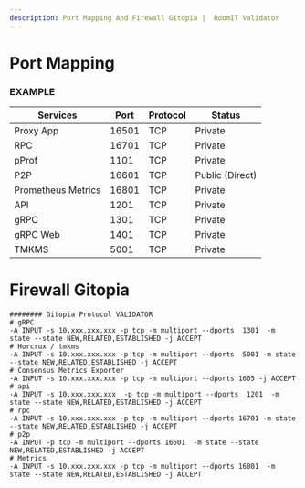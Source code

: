 ```yaml
---
description: Port Mapping And Firewall Gitopia |  RoomIT Validator
---
```



# Port Mapping

### EXAMPLE
| Services           | Port  | Protocol | Status          |
| ------------------ | ----- | -------- | --------------- |
| Proxy App          | 16501 | TCP      | Private         |
| RPC                | 16701 | TCP      | Private         |
| pProf              | 1101  | TCP      | Private         |
| P2P                | 16601 | TCP      | Public (Direct) |
| Prometheus Metrics | 16801 | TCP      | Private         |
| API                | 1201  | TCP      | Private         |
| gRPC               | 1301  | TCP      | Private         |
| gRPC Web           | 1401 | TCP      | Private         |
| TMKMS              | 5001 | TCP      | Private         |


# Firewall Gitopia

```
######## Gitopia Protocol VALIDATOR
# gRPC
-A INPUT -s 10.xxx.xxx.xxx -p tcp -m multiport --dports  1301  -m state --state NEW,RELATED,ESTABLISHED -j ACCEPT
# Horcrux / tmkms
-A INPUT -s 10.xxx.xxx.xxx -p tcp -m multiport --dports  5001 -m state --state NEW,RELATED,ESTABLISHED -j ACCEPT
# Consensus Metrics Exporter
-A INPUT -s 10.xxx.xxx.xxx -p tcp -m multiport --dports 1605 -j ACCEPT
# api
-A INPUT -s 10.xxx.xxx.xxx  -p tcp -m multiport --dports  1201  -m state --state NEW,RELATED,ESTABLISHED -j ACCEPT
# rpc
-A INPUT -s 10.xxx.xxx.xxx -p tcp -m multiport --dports 16701 -m state --state NEW,RELATED,ESTABLISHED -j ACCEPT
# p2p
-A INPUT -p tcp -m multiport --dports 16601  -m state --state NEW,RELATED,ESTABLISHED -j ACCEPT
# Metrics
-A INPUT -s 10.xxx.xxx.xxx -p tcp -m multiport --dports 16801  -m state --state NEW,RELATED,ESTABLISHED -j ACCEPT

```

